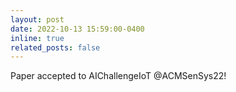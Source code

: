 ```yaml
---
layout: post
date: 2022-10-13 15:59:00-0400
inline: true
related_posts: false
---
```


Paper accepted to AIChallengeIoT @ACMSenSys22!
